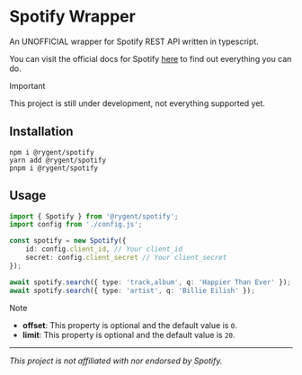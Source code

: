 # Spotify Wrapper

An UNOFFICIAL wrapper for Spotify REST API written in typescript.

You can visit the official docs for Spotify [here][spotify docs] to find out everything you can do.

> [!IMPORTANT]
>
> This project is still under development, not everything supported yet.

## Installation

```sh-session
npm i @rygent/spotify
yarn add @rygent/spotify
pnpm i @rygent/spotify
```

## Usage

```ts
import { Spotify } from '@rygent/spotify';
import config from './config.js';

const spotify = new Spotify({
    id: config.client_id, // Your client_id
    secret: config.client_secret // Your client_secret
});

await spotify.search({ type: 'track,album', q: 'Happier Than Ever' });
await spotify.search({ type: 'artist', q: 'Billie Eilish' });
```

> [!NOTE]
>
> - **offset**: This property is optional and the default value is `0`.
> - **limit**: This property is optional and the default value is `20`.

---

<i>This project is not affiliated with nor endorsed by Spotify.</i>

<!-- LINKS -->

[spotify docs]: https://developer.spotify.com/documentation/web-api
